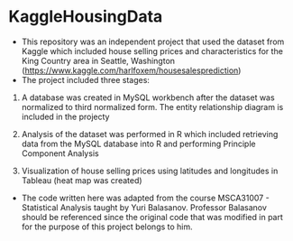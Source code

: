 # KaggleHousingData

- This repository was an independent project that used the dataset from Kaggle which included house selling prices and characteristics for the King Country area in Seattle, Washington (https://www.kaggle.com/harlfoxem/housesalesprediction)
- The project included three stages:

1. A database was created in MySQL workbench after the dataset was normalized to third normalized form. The entity relationship diagram is included in the projecty

2. Analysis of the dataset was performed in R which included retrieving data from the MySQL database into R and performing Principle Component Analysis

3. Visualization of house selling prices using latitudes and longitudes in Tableau (heat map was created)

- The code written here was adapted from the course MSCA31007 - Statistical Analysis taught by Yuri Balasanov. Professor Balasanov should be referenced since the original code that was modified in part for the purpose of this project belongs to him.
